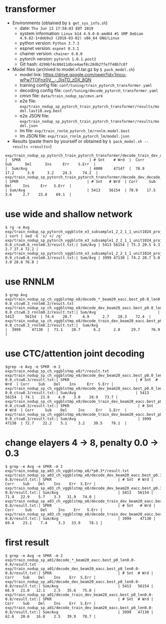 # transformer
  - Environments (obtained by `$ get_sys_info.sh`)
    - date: `Thu Jun 13 17:58:03 EDT 2019`
    - system information: `Linux b14 4.9.0-6-amd64 #1 SMP Debian 4.9.82-1+deb9u3 (2018-03-02) x86_64 GNU/Linux`
    - python version: `Python 3.7.3`
    - espnet version: `espnet 0.3.1`
    - chainer version: `chainer 6.0.0`
    - pytorch version: `pytorch 1.0.1.post2`
    - Git hash: `d299bf4c88d11dbce4aef8c28db2ffe7f48b7c07`
  - Model files (archived to model.v1.tar.gz by `$ pack_model.sh`)
    - model link: https://drive.google.com/open?id=1mcu-wPw7TOFnz0V__-_0jsTD_zDX_8QN
    - training config file: `conf/tuning/train_pytorch_transformer.yaml`
    - decoding config file: `conf/tuning/decode_pytorch_transformer.yaml`
    - cmvn file: `data/train_nodup_sp/cmvn.ark`
    - e2e file: `exp/train_nodup_sp_pytorch_train_pytorch_transformer/results/model.last10.avg.best`
    - e2e JSON file: `exp/train_nodup_sp_pytorch_train_pytorch_transformer/results/model.json`
    - lm file: `exp/train_rnnlm_pytorch_lm/rnnlm.model.best`
    - lm JSON file: `exp/train_rnnlm_pytorch_lm/model.json`
  - Results (paste them by yourself or obtained by `$ pack_model.sh --results <results>`)
```
exp/train_nodup_sp_pytorch_train_pytorch_transformer/decode_train_dev_decode_pytorch_transformer_lm/result.txt
|  SPKR                               | # Snt    # Wrd  |  Corr     Sub      Del      Ins     Err    S.Err  |
|  Sum/Avg                            | 4000     47147  |  78.9    17.2      3.9      3.2    24.3     74.2  |
exp/train_nodup_sp_pytorch_train_pytorch_transformer/decode_dev_decode_pytorch_transformer_lm/result.txt
| SPKR                               | # Snt   # Wrd  | Corr     Sub     Del     Ins     Err   S.Err  |
| Sum/Avg                            | 5413    56154  | 78.9    17.5     3.6     2.7    23.8    69.1  |
```

# use wide and shallow network
```
$ rg -e Avg exp/train_nodup_sp_pytorch_vggblstm_e3_subsample1_2_2_1_1_unit1024_proj1024_d2_unit1024_location_aconvc10_aconvf100_mtlalpha0.5_adadelta_bs30_mli800_mlo150/decode_*0.6*0.3*/result.txt | sort | sed -E 's/ +/ /g'
exp/train_nodup_sp_pytorch_vggblstm_e3_subsample1_2_2_1_1_unit1024_proj1024_d2_unit1024_location_aconvc10_aconvf100_mtlalpha0.5_adadelta_bs30_mli800_mlo150/decode_dev_beam20_eacc.best_p0.0_len0.0-0.0_ctcw0.6_rnnlm0.3/result.txt:| Sum/Avg | 5413 56154 | 75.3 20.5 4.3 2.7 27.4 72.2 |
exp/train_nodup_sp_pytorch_vggblstm_e3_subsample1_2_2_1_1_unit1024_proj1024_d2_unit1024_location_aconvc10_aconvf100_mtlalpha0.5_adadelta_bs30_mli800_mlo150/decode_train_dev_beam20_eacc.best_p0.0_len0.0-0.0_ctcw0.6_rnnlm0.3/result.txt:| Sum/Avg | 3999 47130 | 74.2 20.7 5.0 3.0 28.8 76.8 |
```

# use RNNLM
```
$ grep Avg exp/train_nodup_sp_ch_vggblstmp_e8/decode_*_beam20_eacc.best_p0.0_len0.0-0.0_ctcw0.3_rnnlm0.2/result.txt
exp/train_nodup_sp_ch_vggblstmp_e8/decode_dev_beam20_eacc.best_p0.0_len0.0-0.0_ctcw0.3_rnnlm0.2/result.txt:| Sum/Avg                            | 5413     56154  | 74.4    20.7     4.9      2.7    28.3    72.4  |
exp/train_nodup_sp_ch_vggblstmp_e8/decode_train_dev_beam20_eacc.best_p0.0_len0.0-0.0_ctcw0.3_rnnlm0.2/result.txt:|  Sum/Avg                            |  3999     47130  |  73.1    20.7      6.2      2.8     29.7     76.9  |
```

# use CTC/attention joint decoding
```
$grep -e Avg -e SPKR -m 2 exp/train_nodup_sp_ch_vggblstmp_e8/*/result.txt
exp/train_nodup_sp_ch_vggblstmp_e8/decode_dev_beam20_eacc.best_p0.0_len0.0-0.0_ctcw0.3/result.txt:| SPKR                              | # Snt  # Wrd  | Corr    Sub    Del    Ins     Err  S.Err |
exp/train_nodup_sp_ch_vggblstmp_e8/decode_dev_beam20_eacc.best_p0.0_len0.0-0.0_ctcw0.3/result.txt:| Sum/Avg                           | 5413   56154  | 74.1   21.9    4.0    3.0    28.9   73.7 |
exp/train_nodup_sp_ch_vggblstmp_e8/decode_train_dev_beam20_eacc.best_p0.0_len0.0-0.0_ctcw0.3/result.txt:| SPKR                               | # Snt   # Wrd  | Corr     Sub    Del     Ins     Err   S.Err  |
exp/train_nodup_sp_ch_vggblstmp_e8/decode_train_dev_beam20_eacc.best_p0.0_len0.0-0.0_ctcw0.3/result.txt:| Sum/Avg                            | 3999    47130  | 72.7    22.2    5.1     3.2    30.5    78.1  |
```

# change elayers 4 -> 8, penalty 0.0 -> 0.3
```
$ grep -e Avg -e SPKR -m 2 exp/train_nodup_sp_a03_ch_vggblstmp_e8/*p0.3*/result.txt
exp/train_nodup_sp_a03_ch_vggblstmp_e8/decode_dev_beam20_eacc.best_p0.3_len0.0-0.8/result.txt:| SPKR                              | # Snt  # Wrd | Corr    Sub    Del    Ins    Err  S.Err |
exp/train_nodup_sp_a03_ch_vggblstmp_e8/decode_dev_beam20_eacc.best_p0.3_len0.0-0.8/result.txt:| Sum/Avg                           | 5413   56154 | 71.4   22.9    5.7    3.3   31.9   74.0 |
exp/train_nodup_sp_a03_ch_vggblstmp_e8/decode_train_dev_beam20_eacc.best_p0.3_len0.0-0.8/result.txt:| SPKR                              | # Snt   # Wrd | Corr     Sub    Del     Ins    Err   S.Err |
exp/train_nodup_sp_a03_ch_vggblstmp_e8/decode_train_dev_beam20_eacc.best_p0.3_len0.0-0.8/result.txt:| Sum/Avg                           | 3999    47130 | 69.4    23.1    7.4     3.3   33.9    78.1 |
```

# first result
```
$ grep -e Avg -e SPKR -m 2 exp/train_nodup_sp_a01/decode_*_beam20_eacc.best_p0_len0.0-0.8/result.txt
exp/train_nodup_sp_a01/decode_dev_beam20_eacc.best_p0_len0.0-0.8/result.txt:| SPKR                              | # Snt  # Wrd | Corr    Sub    Del    Ins    Err  S.Err |
exp/train_nodup_sp_a01/decode_dev_beam20_eacc.best_p0_len0.0-0.8/result.txt:| Sum/Avg                           | 5413   56154 | 66.9   21.0   12.1    2.5   35.6   75.0 |
exp/train_nodup_sp_a01/decode_train_dev_beam20_eacc.best_p0_len0.0-0.8/result.txt:| SPKR                              | # Snt  # Wrd | Corr    Sub    Del    Ins    Err  S.Err |
exp/train_nodup_sp_a01/decode_train_dev_beam20_eacc.best_p0_len0.0-0.8/result.txt:| Sum/Avg                           | 3999   47130 | 62.6   20.6   16.8    2.5   39.9   78.7 |
```

